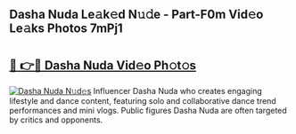 ## Dasha Nuda Le𝚊k𝚎d N𝚞𝚍e - Part-F0m Vid𝚎o Le𝚊ks Photos 7mPj1

# <h2><a href="http://fbczyrc.evod.top/?m=Dasha+Nuda">🔗 👉🔴 Dasha Nuda Vid𝚎o Ph𝚘t𝚘s</a></h2>

[![Dasha Nuda N𝚞d𝚎s](https://i.imgur.com/8V9OHl7.gif)](http://fbczyrc.evod.top/?m=Dasha+Nuda)
Influencer Dasha Nuda who creates engaging lifestyle and dance content, featuring solo and collaborative dance trend performances and mini vlogs. Public figures Dasha Nuda are often targeted by critics and opponents. 
